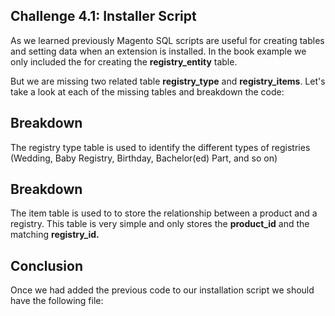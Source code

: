 Challenge 4.1: Installer Script
---------------

As we learned previously Magento SQL scripts are useful for creating tables and setting data when an extension is installed.
In the book example we only included the for creating the **registry\_entity** table.

But we are missing two related table **registry\_type** and **registry\_items**. Let's take a look at each of the missing tables and breakdown the code:


<script src="https://gist.github.com/amacgregor/6216016.js"></script>


## Breakdown 
The registry type table is used to identify the different types of registries (Wedding, Baby Registry, Birthday, Bachelor(ed) Part, and so on)


<script src="https://gist.github.com/amacgregor/6216028.js"></script>


## Breakdown 
The item table is used to to store the relationship between a product and a registry. This table is very simple and only stores the **product\_id** and the matching **registry\_id.**



## Conclusion 

Once we had added the previous code to our installation script we should have the following file:

<script src="https://gist.github.com/amacgregor/6216036.js"></script>
